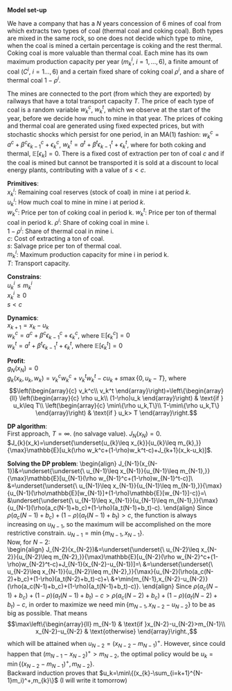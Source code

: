 
**Model set-up**

We have a company that has a $N$ years concession of 6 mines of coal from which extracts two types of coal (thermal coal and coking coal). Both types are mixed in the same rock, so one does not decide which type to mine, when the coal is mined a certain percentage is coking and the rest thermal. Coking coal is more valuable than thermal coal. Each mine has its own maximum production capacity per year ($m_k^i$, $i=1,\dots,6$), a finite amount of coal ($C^i$, $i=1\dots,6$) and a certain fixed share of coking coal $\rho^i$, and a share of thermal coal $1 - \rho^i$.

The mines are connected to the port (from which they are exported) by railways that have a total transport capacity $T$. The price of each type of coal is a random variable $w_k^c$, $w_k^t$, which we observe at the start of the year, before we decide how much to mine in that year. The prices of coking and thermal coal are generated using fixed expected prices, but with stochastic shocks which persist for one period, in an MA(1) fashion: $w_k^c=a^c + \beta^c\epsilon_{k-1}^c + \epsilon_k^c$, $w_k^t=a^t + \beta^t\epsilon_{k-1}^t + \epsilon_k^t$, where for both coking and thermal, $\mathbb{E}[\epsilon_k] = 0$. There is a fixed cost of extraction per ton of coal $c$ and if the coal is mined but cannot be transported it is sold at a discount to local energy plants, contributing with a value of $s<c$.

**Primitives**:  
$x_k^i$: Remaining coal reserves (stock of coal) in mine i at period $k$.  
$u_k^i$: How much coal to mine in mine i at period $k$.  
$w_k^c$: Price per ton of coking coal in period k.
$w_k^t$: Price per ton of thermal coal in period k.
$\rho^i$: Share of coking coal in mine i.  
$1 - \rho^i$: Share of thermal coal in mine i.  
$c$: Cost of extracting a ton of coal.  
$s$: Salvage price per ton of thermal coal.  
$m_k^i$: Maximum production capacity for mine i in period k.  
$T$: Transport capacity.  

**Constrains**:  
$u_k^i\leq m_k^i$  
$x_k^i\geq 0$  
$s < c$  

**Dynamics**:  
$x_{k+1}=x_k-u_k$  
$w_k^c=a^c + \beta^c\epsilon_{k-1}^c + \epsilon_k^c$, where $\mathbb{E}[\epsilon_k^c] = 0$  
$w_k^t=a^t + \beta^t\epsilon_{k-1}^t + \epsilon_k^t$, where $\mathbb{E}[\epsilon_k^t] = 0$  

**Profit**:  
$g_N(x_N)=0$  
$g_k(x_k,u_k,w_k)=v_k^cw_k^c+v_k^tw_k^t-cu_k+s\max\{0,u_k-T\}$, where  $$\left(\begin{array}{c}
v_k^c\\
v_k^t
\end{array}\right)=\left\{\begin{array}{ll}
\left(\begin{array}{c}
\rho u_k\\
(1-\rho)u_k
\end{array}\right) & \text{if } u_k\leq T\\
\left(\begin{array}{c}
\min\{\rho u_k,T\}\\
T-\min\{\rho u_k,T\}
\end{array}\right) & \text{if } u_k> T
\end{array}\right.$$

**DP algorithm**:  
First approach, $T=\infty$. (no salvage value).
$J_N(x_N)=0$.  
$J_{k}(x_k)=\underset{\underset{u_{k}\leq x_{k}}{u_{k}\leq m_{k},}}{\max}\mathbb{E}[u_k(\rho w_k^c+(1-\rho)w_k^t-c)+J_{k+1}(x_k-u_k)]$.  

**Solving the DP problem**:
\begin{align}
	J_{N-1}(x_{N-1})&=\underset{\underset{\ u_{N-1}\leq x_{N-1}}{u_{N-1}\leq m_{N-1},}}{\max}\mathbb{E}[u_{N-1}(\rho w_{N-1}^c+(1-\rho)w_{N-1}^t-c)]\\
	&=\underset{\underset{\ u_{N-1}\leq x_{N-1}}{u_{N-1}\leq m_{N-1},}}{\max}\{u_{N-1}(\rho\mathbb{E}[w_{N-1}]+(1-\rho)\mathbb{E}[w_{N-1}]-c)\}=\\
	&\underset{\underset{\ u_{N-1}\leq x_{N-1}}{u_{N-1}\leq m_{N-1},}}{\max}\{u_{N-1}(\rho(a_c(N-1)+b_c)+(1-\rho)(a_t(N-1)+b_t)-c).
\end{align}
Since $\rho(a_c(N-1)+b_c)+(1-\rho)(a_t(N-1)+b_t)>c$, the function is always increasing on $u_{N-1}$, so the maximum will be accomplished on the more restrictive constrain. $u_{N-1}=\min\{m_{N-1},x_{N-1}\}$.  
Now, for $N-2$:  
\begin{align}
	J_{N-2}(x_{N-2})&=\underset{\underset{\ u_{N-2}\leq x_{N-2}}{u_{N-2}\leq m_{N-2},}}{\max}\mathbb{E}[u_{N-2}(\rho w_{N-2}^c+(1-\rho)w_{N-2}^t-c)+J_{N-1}(x_{N-2}-u_{N-1})]=\\
	&=\underset{\underset{\ u_{N-2}\leq x_{N-1}}{u_{N-2}\leq m_{N-2},}}{\max}\{u_{N-2}(\rho(a_c(N-2)+b_c)+(1-\rho)(a_t(N-2)+b_t)-c)+\\
	&+\min\{m_{N-1},x_{N-2}-u_{N-2}\}(\rho(a_c(N-1)+b_c)+(1-\rho)(a_t(N-1)+b_t)-c)\}.
\end{align}
Since $\rho(a_c(N-1)+b_c)+(1-\rho)(a_t(N-1)+b_t)-c>\rho(a_c(N-2)+b_c)+(1-\rho)(a_t(N-2)+b_t)-c$, in order to maximize we need $\min\{m_{N-1},x_{N-2}-u_{N-2}\}$ to be as big as possible. That means 
$$\max\left\{\begin{array}{ll}
m_{N-1} & \text{if }x_{N-2}-u_{N-2}>m_{N-1}\\
x_{N-2}-u_{N-2} & \text{otherwise}
\end{array}\right.,$$
which will be attained when $u_{N-2}=(x_{N-2}-m_{N-1})^+$. However, since could happen that $(m_{N-1}-x_{N-2})^+>m_{N-2}$, the optimal policy would be $u_k=\min\{(x_{N-2}-m_{N-1})^+,m_{N-2}\}$.  
Backward induction proves that $u_k=\min\{(x_{k}-\sum_{i=k+1}^{N-1}m_i)^+,m_{k}\}$ (I will write it tomorrow)
